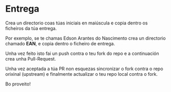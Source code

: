 # Entrega
Crea un directorio coas túas iniciais en maiúscula e copia dentro os ficheiros da túa entrega.

Por exemplo, se te chamas Edson Arantes do Nascimento crea un directorio chamado **EAN**, e copia dentro o ficheiro de entrega.

Unha vez feito isto fai un push contra o teu fork do repo e a continuación crea unha Pull-Request.

Unha vez aceptada a túa PR non esquezas sincronizar o fork contra o repo orixinal (upstream) e finalmente actualizar o teu repo local contra o fork.

Bo proveito!